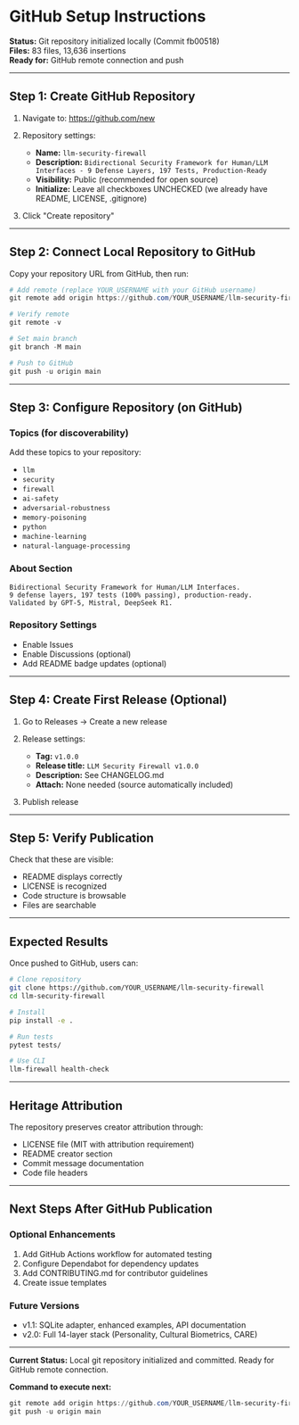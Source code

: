 # GitHub Setup Instructions

**Status:** Git repository initialized locally (Commit fb00518)  
**Files:** 83 files, 13,636 insertions  
**Ready for:** GitHub remote connection and push

---

## Step 1: Create GitHub Repository

1. Navigate to: https://github.com/new

2. Repository settings:
   - **Name:** `llm-security-firewall`
   - **Description:** `Bidirectional Security Framework for Human/LLM Interfaces - 9 Defense Layers, 197 Tests, Production-Ready`
   - **Visibility:** Public (recommended for open source)
   - **Initialize:** Leave all checkboxes UNCHECKED (we already have README, LICENSE, .gitignore)

3. Click "Create repository"

---

## Step 2: Connect Local Repository to GitHub

Copy your repository URL from GitHub, then run:

```powershell
# Add remote (replace YOUR_USERNAME with your GitHub username)
git remote add origin https://github.com/YOUR_USERNAME/llm-security-firewall.git

# Verify remote
git remote -v

# Set main branch
git branch -M main

# Push to GitHub
git push -u origin main
```

---

## Step 3: Configure Repository (on GitHub)

### Topics (for discoverability)
Add these topics to your repository:
- `llm`
- `security`
- `firewall`
- `ai-safety`
- `adversarial-robustness`
- `memory-poisoning`
- `python`
- `machine-learning`
- `natural-language-processing`

### About Section
```
Bidirectional Security Framework for Human/LLM Interfaces.
9 defense layers, 197 tests (100% passing), production-ready.
Validated by GPT-5, Mistral, DeepSeek R1.
```

### Repository Settings
- Enable Issues
- Enable Discussions (optional)
- Add README badge updates (optional)

---

## Step 4: Create First Release (Optional)

1. Go to Releases → Create a new release

2. Release settings:
   - **Tag:** `v1.0.0`
   - **Release title:** `LLM Security Firewall v1.0.0`
   - **Description:** See CHANGELOG.md
   - **Attach:** None needed (source automatically included)

3. Publish release

---

## Step 5: Verify Publication

Check that these are visible:
- README displays correctly
- LICENSE is recognized
- Code structure is browsable
- Files are searchable

---

## Expected Results

Once pushed to GitHub, users can:

```bash
# Clone repository
git clone https://github.com/YOUR_USERNAME/llm-security-firewall
cd llm-security-firewall

# Install
pip install -e .

# Run tests
pytest tests/

# Use CLI
llm-firewall health-check
```

---

## Heritage Attribution

The repository preserves creator attribution through:
- LICENSE file (MIT with attribution requirement)
- README creator section
- Commit message documentation
- Code file headers

---

## Next Steps After GitHub Publication

### Optional Enhancements
1. Add GitHub Actions workflow for automated testing
2. Configure Dependabot for dependency updates
3. Add CONTRIBUTING.md for contributor guidelines
4. Create issue templates

### Future Versions
- v1.1: SQLite adapter, enhanced examples, API documentation
- v2.0: Full 14-layer stack (Personality, Cultural Biometrics, CARE)

---

**Current Status:** Local git repository initialized and committed. Ready for GitHub remote connection.

**Command to execute next:**
```powershell
git remote add origin https://github.com/YOUR_USERNAME/llm-security-firewall.git
git push -u origin main
```

